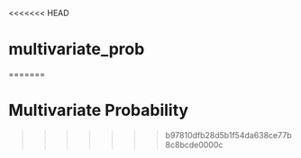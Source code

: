 <<<<<<< HEAD
# multivariate_prob
=======
# Multivariate Probability
>>>>>>> b97810dfb28d5b1f54da638ce77b8c8bcde0000c
